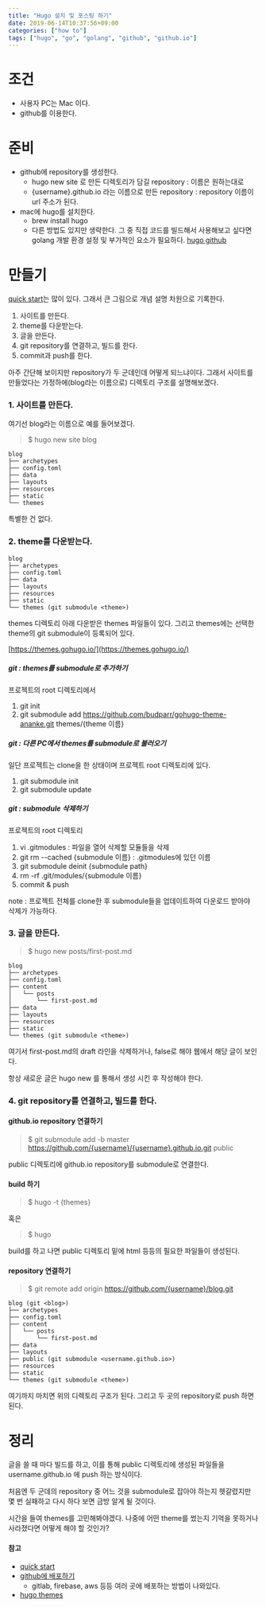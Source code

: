 ```yaml
---
title: "Hugo 설치 및 포스팅 하기"
date: 2019-06-14T10:37:56+09:00
categories: ["how to"]
tags: ["hugo", "go", "golang", "github", "github.io"]
---
```

# 조건
- 사용자 PC는 Mac 이다.
- github를 이용한다.

# 준비
- github에 repository를 생성한다.
	- hugo new site 로 만든 디렉토리가 담길 repository : 이름은 원하는대로
	- {username}.github.io 라는 이름으로 만든 repository : repository 이름이 url 주소가 된다.
- mac에 hugo를 설치한다.
	- brew install hugo
	- 다른 방법도 있지만 생략한다. 그 중 직접 코드를 빌드해서 사용해보고 싶다면 golang 개발 환경 설정 및 부가적인 요소가 필요하다. [hugo github](https://github.com/gohugoio/hugo)

# 만들기
[quick start](https://gohugo.io/getting-started/quick-start/)는 많이 있다. 그래서 큰 그림으로 개념 설명 차원으로 기록한다.

1. 사이트를 만든다.
2. theme를 다운받는다.
3. 글을 만든다.
4. git repository를 연결하고, 빌드를 한다.
5. commit과 push를 한다.

아주 간단해 보이지만 repository가 두 군데인데 어떻게 되느냐이다. 그래서 사이트를 만들었다는 가정하에(blog라는 이름으로) 디렉토리 구조를 설명해보겠다.

### 1. 사이트를 만든다.
여기선 blog라는 이름으로 예를 들어보겠다.

> $ hugo new site blog

```
blog
├── archetypes
├── config.toml
├── data
├── layouts
├── resources
├── static
└── themes
```
특별한 건 없다.

### 2. theme를 다운받는다.
```
blog
├── archetypes
├── config.toml
├── data
├── layouts
├── resources
├── static
└── themes (git submodule <theme>)
```
themes 디렉토리 아래 다운받은 themes 파일들이 있다. 그리고 themes에는 선택한 theme의 git submodule이 등록되어 있다.

[https://themes.gohugo.io/](https://themes.gohugo.io/)

##### git : themes를 submodule로 추가하기
프로젝트의 root 디렉토리에서

1. git init
1. git submodule add https://github.com/budparr/gohugo-theme-ananke.git themes/{theme 이름}

##### git : 다른 PC에서 themes를 submodule로 불러오기
일단 프로젝트는 clone을 한 상태이며 프로젝트 root 디렉토리에 있다.

1. git submodule init
1. git submodule update

##### git : submodule 삭제하기
프로젝트의 root 디렉토리

1. vi .gitmodules : 파일을 열어 삭제할 모듈들을 삭제
2. git rm --cached {submodule 이름} : .gitmodules에 있던 이름
3. git submodule deinit {submodule path}
4. rm -rf .git/modules/{submodule 이름}
5. commit & push

note : 프로젝트 전체를 clone한 후 submodule들을 업데이트하여 다운로드 받아야 삭제가 가능하다.

### 3. 글을 만든다.

> $ hugo new posts/first-post.md

```
blog
├── archetypes
├── config.toml
├── content
│   └── posts
│       └── first-post.md
├── data
├── layouts
├── resources
├── static
└── themes (git submodule <theme>)
```
여기서 first-post.md의 draft 라인을 삭제하거나, false로 해야 웹에서 해당 글이 보인다.

항상 새로운 글은 hugo new 를 통해서 생성 시킨 후 작성해야 한다.

### 4. git repository를 연결하고, 빌드를 한다.
#### github.io repository 연결하기
> $ git submodule add -b master https://github.com/{username}/{username}.github.io.git public

public 디렉토리에 github.io repository를 submodule로 연결한다.

#### build 하기
> $ hugo -t {themes}

혹은

> $ hugo

build를 하고 나면 public 디렉토리 밑에 html 등등의 필요한 파일들이 생성된다.

#### <blog> repository 연결하기

> $ git remote add origin https://github.com/{username}/blog.git

```
blog (git <blog>)
├── archetypes
├── config.toml
├── content
│   └── posts
│       └── first-post.md
├── data
├── layouts
├── public (git submodule <username.github.io>)
├── resources
├── static
└── themes (git submodule <theme>)
```

여기까지 마치면 위의 디렉토리 구조가 된다. 그리고 두 곳의 repository로 push 하면 된다.

# 정리
글을 쓸 때 마다 빌드를 하고, 이를 통해 public 디렉토리에 생성된 파일들을 username.github.io 에 push 하는 방식이다.

처음엔 두 군데의 repository 중 어느 것을 submodule로 잡아야 하는지 헷갈렸지만 몇 번 실패하고 다시 하다 보면 금방 알게 될 것이다.

시간을 들여 themes를 고민해봐야겠다. 나중에 어떤 theme를 썼는지 기억을 못하거나 사라졌다면 어떻게 해야 할 것인가?

#### 참고
- [quick start](https://gohugo.io/getting-started/quick-start/)
- [github에 배포하기](https://gohugo.io/hosting-and-deployment/hosting-on-github/)
	- gitlab, firebase, aws 등등 여러 곳에 배포하는 방법이 나와있다.
- [hugo themes](https://themes.gohugo.io/)